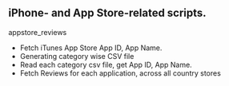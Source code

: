 iPhone- and App Store-related scripts.
--------------------------------------

appstore_reviews 

- Fetch iTunes App Store App ID, App Name.
- Generating category wise CSV file 
- Read each category csv file, get App ID, App Name.
- Fetch Reviews for each application, across all country stores
